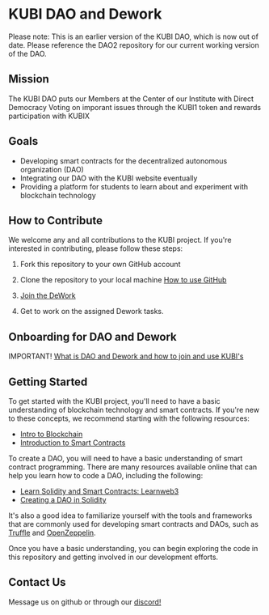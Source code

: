 # KUBI DAO and Dework

Please note: This is an earlier version of the KUBI DAO, which is now out of date. Please reference the DAO2 repository for our current working version of the DAO.

## Mission
The KUBI DAO puts our Members at the Center of our Institute with Direct Democracy Voting on imporant issues through the KUBI1 token and rewards participation with KUBIX

## Goals
- Developing smart contracts for the decentralized autonomous organization (DAO)
- Integrating our DAO with the KUBI website eventually 
- Providing a platform for students to learn about and experiment with blockchain technology

## How to Contribute

We welcome any and all contributions to the KUBI project. If you're interested in contributing, please follow these steps:

1. Fork this repository to your own GitHub account
2. Clone the repository to your local machine
[How to use GitHub](https://guides.github.com/)

3. [Join the DeWork](https://app.dework.xyz/i/0XyFMxp3dKTeHdB3fBoB67)
4. Get to work on the assigned Dework tasks.
## Onboarding for DAO and Dework 
IMPORTANT!
[What is DAO and Dework and how to join and use KUBI's](https://docs.google.com/presentation/d/1xIJdkGCgmbaPu8Hjlk-5FJ-RIm-E3-oVs4SVCGwZeK0/edit#slide=id.g1aba998e073_0_109)
## Getting Started

To get started with the KUBI project, you'll need to have a basic understanding of blockchain technology and smart contracts. If you're new to these concepts, we recommend starting with the following resources:

- [Intro to Blockchain](https://www.geeksforgeeks.org/blockchain-technology-introduction/)
- [Introduction to Smart Contracts](https://blockgeeks.com/guides/smart-contracts/)

To create a DAO, you will need to have a basic understanding of smart contract programming. There are many resources available online that can help you learn how to code a DAO, including the following:

- [Learn Solidity and Smart Contracts: Learnweb3](https://learnweb3.io) 
- [Creating a DAO in Solidity](https://betterprogramming.pub/how-to-code-an-on-chain-dao-e525e13a57be)

It's also a good idea to familiarize yourself with the tools and frameworks that are commonly used for developing smart contracts and DAOs, such as [Truffle](https://truffleframework.com/) and [OpenZeppelin](https://openzeppelin.org/).


Once you have a basic understanding, you can begin exploring the code in this repository and getting involved in our development efforts.

## Contact Us

Message us on github or through our [discord!](https://discord.gg/nRY2FjJxr7)

















